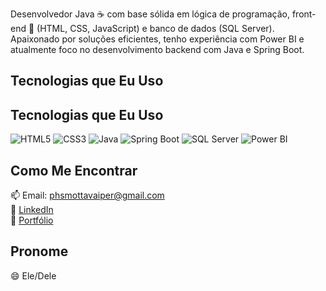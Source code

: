 Desenvolvedor Java ☕ com base sólida em lógica de programação, front-end 🎨 (HTML, CSS, JavaScript) e banco de dados (SQL Server).
Apaixonado por soluções eficientes, tenho experiência com Power BI e atualmente foco no desenvolvimento backend com Java e Spring Boot.


## Tecnologias que Eu Uso  
## Tecnologias que Eu Uso

<p>
  <img src="https://img.icons8.com/color/48/000000/html-5.png" alt="HTML5" title="HTML5 - Estrutura e marcação de páginas web" />
  <img src="https://img.icons8.com/color/48/000000/css3.png" alt="CSS3" title="CSS3 - Estilização e responsividade de interfaces" />
  <img src="https://img.icons8.com/color/48/000000/java-coffee-cup-logo.png" alt="Java" title="Java - Programação orientada a objetos para back-end e aplicações corporativas" />
  <img src="https://img.icons8.com/fluency/48/spring-logo.png" alt="Spring Boot" title="Spring Boot - Framework para desenvolvimento de aplicações Java com agilidade e robustez" />
  <img src="https://img.icons8.com/color/48/000000/microsoft-sql-server.png" alt="SQL Server" title="SQL Server - Banco de dados relacional para armazenamento e análise de dados" />
  <img src="https://img.icons8.com/color/48/000000/power-bi.png" alt="Power BI" title="Power BI - Visualização de dados e criação de dashboards interativos" />
</p>



## Como Me Encontrar  
📫 Email: phsmottavaiper@gmail.com  
💼 [LinkedIn](https://www.linkedin.com/in/seu-usuario)  
🚀 [Portfólio](https://seu-portfolio.com)

## Pronome  
😄 Ele/Dele

